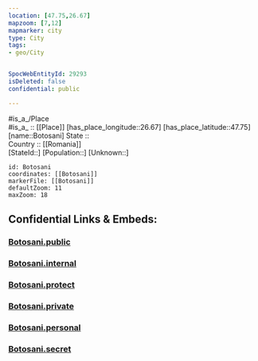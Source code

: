 ```yaml
---
location: [47.75,26.67] 
mapzoom: [7,12] 
mapmarker: city 
type: City
tags:
- geo/City


SpocWebEntityId: 29293
isDeleted: false
confidential: public

---
```

#is_a_/Place  
#is_a_ :: [[Place]] 
[has_place_longitude::26.67] 
[has_place_latitude::47.75] 
[name::Botosani] 
State ::  
Country :: [[Romania]]  
[StateId::] 
[Population::] 
[Unknown::] 


```leaflet
id: Botosani
coordinates: [[Botosani]] 
markerFile: [[Botosani]] 
defaultZoom: 11 
maxZoom: 18
```


## Confidential Links & Embeds: 

### [Botosani.public](/_public/\Earth\Continent\Europe\Europe~East\Romania\Regions~Romania\Romania~Nord-Est\Botosani\CityBotosani.public.md) 

### [Botosani.internal](/_internal/\Earth\Continent\Europe\Europe~East\Romania\Regions~Romania\Romania~Nord-Est\Botosani\CityBotosani.internal.md) 

### [Botosani.protect](/_protect/\Earth\Continent\Europe\Europe~East\Romania\Regions~Romania\Romania~Nord-Est\Botosani\CityBotosani.protect.md) 

### [Botosani.private](/_private/\Earth\Continent\Europe\Europe~East\Romania\Regions~Romania\Romania~Nord-Est\Botosani\CityBotosani.private.md) 

### [Botosani.personal](/_personal/\Earth\Continent\Europe\Europe~East\Romania\Regions~Romania\Romania~Nord-Est\Botosani\CityBotosani.personal.md) 

### [Botosani.secret](/_secret/\Earth\Continent\Europe\Europe~East\Romania\Regions~Romania\Romania~Nord-Est\Botosani\CityBotosani.secret.md)

